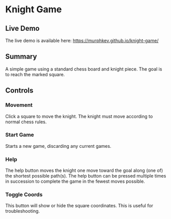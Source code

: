 # Knight Game

## Live Demo
The live demo is available here: https://murphkev.github.io/knight-game/

## Summary
A simple game using a standard chess board and knight piece. The goal is to reach the marked square.

## Controls
### Movement
Click a square to move the knight. The knight must move according to normal chess rules.

### Start Game
Starts a new game, discarding any current games.

### Help
The help button moves the knight one move toward the goal along (one of) the shortest possible path(s).
The help button can be pressed multiple times in succession to complete the game in the fewest moves possible.

### Toggle Coords
This button will show or hide the square coordinates. This is useful for troubleshooting.
